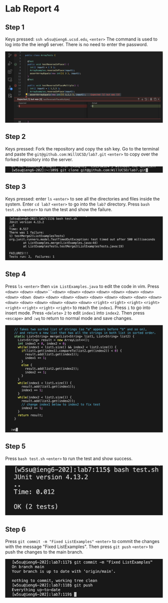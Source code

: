 # Lab Report 4
## Step 1

Keys pressed: `ssh w5su@ieng6.ucsd.edu`, `<enter>` The command is used to log into the the ieng6 server. There is no need to enter the password. 

![Image](/More_Images/Symptom.png)

## Step 2

Keys pressed: Fork the repository and copy the ssh key. Go to the terminal and paste the  `git@github.com:WillUCSD/lab7.git` `<enter>` to copy over the forked repository into the server. 

![Image](/More_Images/Lab7Step2.png)

## Step 3 
Keys pressed: enter `ls` `<enter>` to see all the directories and files inside the system. Enter `cd lab7` `<enter>` to go into the `lab7` directory. Press `bash test.sh` `<enter>` to run the test and show the failure.

![Image](/More_Images/Lab7Step3.png)

## Step 4
Press `ls` `<enter>` then `vim ListExamples.java` to edit the code in vim. Press `<down>` `<down>` `<down>``<down>` `<down>` `<down>` `<down>` `<down>` `<down>` `<down>` `<down>` `<down down>` `<down>` `<down>` `<down>` `<down>` `<down>` `<down>` `<down>` `<down>` `<down>` `<down>` `<down>` `<down>` `<down>` `<down>` `<right>` `<right>` `<right>` `<right>` `<right>` `<right>` `<right>` `<right>` to reach the `index1`. Press `i` to go into insert mode. Press `<delete>` `2`  to edit `index1` into `index2`. Then press `<escape>` and `:wq` to return to normal mode and save changes. 

![Image](/More_Images/Lab7Step4.png)

## Step 5
Press `bash test.sh` `<enter>` to run the test and show success. 

![Image](/More_Images/Lab7Step5.png)

## Step 6
Press `git commit -m "Fixed ListExamples"` `<enter>` to commit the changes with the message "Fixed ListExamples". Then press `git push` `<enter>` to push the changes to the main branch. 

![Image](/More_Images/Lab7Step6.png)
